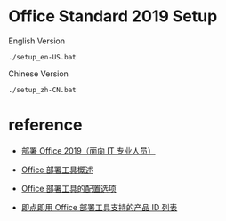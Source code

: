 # Office Standard 2019 Setup

English Version

    ./setup_en-US.bat

Chinese Version

    ./setup_zh-CN.bat

# reference

- [部署 Office 2019（面向 IT 专业人员）](https://docs.microsoft.com/zh-cn/deployoffice/office2019/deploy)

- [Office 部署工具概述](https://docs.microsoft.com/zh-cn/deployoffice/overview-office-deployment-tool)

- [Office 部署工具的配置选项](https://docs.microsoft.com/zh-cn/deployoffice/office-deployment-tool-configuration-options)

- [即点即用 Office 部署工具支持的产品 ID 列表](https://docs.microsoft.com/zh-cn/office365/troubleshoot/installation/product-ids-supported-office-deployment-click-to-run)
